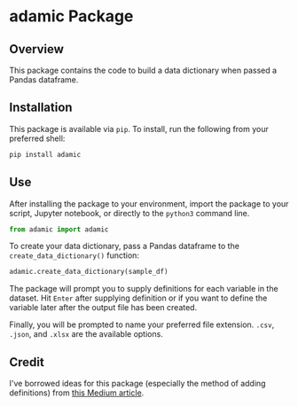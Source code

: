 # adamic Package

## Overview

This package contains the code to build a data dictionary when passed a Pandas dataframe.

## Installation

This package is available via `pip`. To install, run the following from your preferred shell:
```sh
pip install adamic
```

## Use

After installing the package to your environment, import the package to your script, Jupyter notebook, or directly to the `python3` command line.

```py
from adamic import adamic
```

To create your data dictionary, pass a Pandas dataframe to the `create_data_dictionary()` function:

```py
adamic.create_data_dictionary(sample_df)
```

The package will prompt you to supply definitions for each variable in the dataset. Hit `Enter` after supplying definition or if you want to define the variable later after the output file has been created.

Finally, you will be prompted to name your preferred file extension. `.csv`, `.json`, and `.xlsx` are the available options.

## Credit

I've borrowed ideas for this package (especially the method of adding definitions) from [this Medium article](https://peter-easter-do.medium.com/creating-a-data-dictionary-with-python-cccb212e44dc). 
